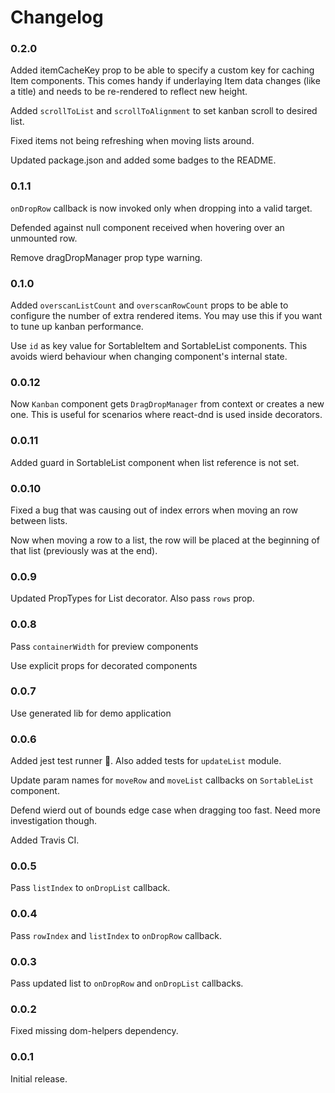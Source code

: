 # Changelog

### 0.2.0

Added itemCacheKey prop to be able to specify a custom key for caching Item
components. This comes handy if underlaying Item data changes (like a title) and
needs to be re-rendered to reflect new height.

Added `scrollToList` and `scrollToAlignment` to set kanban scroll to desired
list.

Fixed items not being refreshing when moving lists around.

Updated package.json and added some badges to the README.

### 0.1.1

`onDropRow` callback is now invoked only when dropping into a valid target.

Defended against null component received when hovering over an unmounted row.

Remove dragDropManager prop type warning.

### 0.1.0

Added `overscanListCount` and `overscanRowCount` props to be able to configure
the number of extra rendered items. You may use this if you want to tune up
kanban performance.

Use `id` as key value for SortableItem and SortableList components. This avoids
wierd behaviour when changing component's internal state.

### 0.0.12

Now `Kanban` component gets `DragDropManager` from context or creates a new one.
This is useful for scenarios where react-dnd is used inside decorators.

### 0.0.11

Added guard in SortableList component when list reference is not set.

### 0.0.10

Fixed a bug that was causing out of index errors when moving an row between
lists.

Now when moving a row to a list, the row will be placed at the beginning of that
list (previously was at the end).

### 0.0.9

Updated PropTypes for List decorator. Also pass `rows` prop.

### 0.0.8

Pass `containerWidth` for preview components

Use explicit props for decorated components

### 0.0.7

Use generated lib for demo application

### 0.0.6

Added jest test runner :green_apple:. Also added tests for `updateList` module.

Update param names for `moveRow` and `moveList` callbacks on `SortableList`
component.

Defend wierd out of bounds edge case when dragging too fast. Need more
investigation though.

Added Travis CI.

### 0.0.5

Pass `listIndex` to `onDropList` callback.

### 0.0.4

Pass `rowIndex` and `listIndex` to `onDropRow` callback.

### 0.0.3

Pass updated list to `onDropRow` and `onDropList` callbacks.

### 0.0.2

Fixed missing dom-helpers dependency.

### 0.0.1

Initial release.
